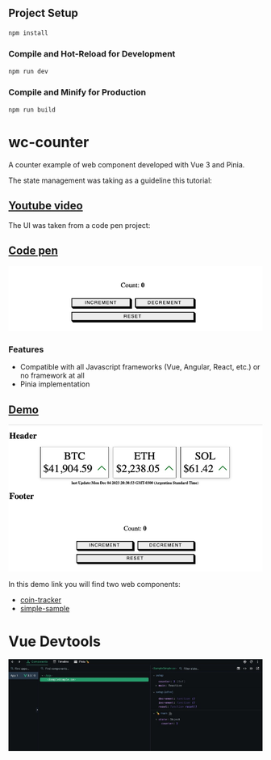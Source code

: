 ## Project Setup

```sh
npm install
```

### Compile and Hot-Reload for Development

```sh
npm run dev
```

### Compile and Minify for Production

```sh
npm run build
```
# wc-counter

A counter example of web component developed with Vue 3 and Pinia. 

The state management was taking as a guideline this tutorial:

## [Youtube video](https://www.youtube.com/watch?v=Ok6vO98RV_Q)

The UI was taken from a code pen project:

## [Code pen](https://codepen.io/matthewp/details/dyVeNrJ)

![Demo Image](demo/src/assets/wc-counter.jpg)

### Features
- Compatible with all Javascript frameworks (Vue, Angular, React, etc.) or no framework at all
- Pinia implementation

## [Demo](https://ginocaputo.github.io/wc-counter/demo/index.html)

![Demo Image](demo/src/assets/web_mobile.jpg)

In this demo link you will find two web components:

- [coin-tracker](https://github.com/GinoCaputo/web-component)
- [simple-sample](https://github.com/GinoCaputo/wc-counter)

# Vue Devtools

![Demo Image](demo/src/assets/devtool-state.jpg)
